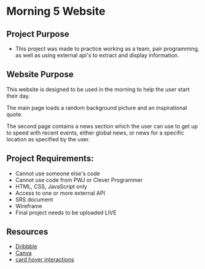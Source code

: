 # Morning 5 Website

## Project Purpose

- This project was made to practice working as a team, pair programming, as well as using external api's to extract and display information.

## Website Purpose

This website is designed to be used in the morning to help the user start their day.

The main page loads a random background picture and an inspirational quote.

The second page contains a news section which the user can use to get up to speed with recent events, either global news, or news for a specific location as specified by the user.

## Project Requirements:

- Cannot use someone else's code
- Cannot use code from PWJ or Clever Programmer
- HTML, CSS, JavaScript only
- Access to one or more external API
- SRS document
- Wireframe
- Final project needs to be uploaded LIVE

## Resources

- [Dribbble](https://dribbble.com/)
- [Canva](https://www.canva.com/)
- [card hover interactions](https://codepen.io/hexagoncircle/pen/XWbWKwL)
